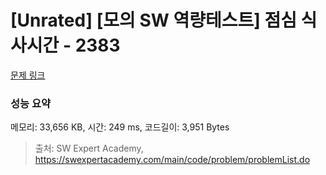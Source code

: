 # [Unrated] [모의 SW 역량테스트] 점심 식사시간 - 2383 

[문제 링크](https://swexpertacademy.com/main/code/problem/problemDetail.do?contestProbId=AV5-BEE6AK0DFAVl) 

### 성능 요약

메모리: 33,656 KB, 시간: 249 ms, 코드길이: 3,951 Bytes



> 출처: SW Expert Academy, https://swexpertacademy.com/main/code/problem/problemList.do